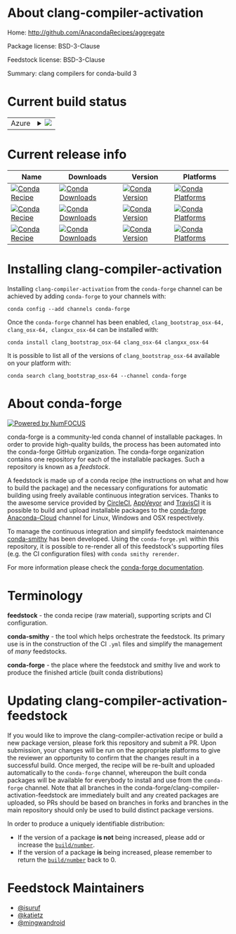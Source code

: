 About clang-compiler-activation
===============================

Home: http://github.com/AnacondaRecipes/aggregate

Package license: BSD-3-Clause

Feedstock license: BSD-3-Clause

Summary: clang compilers for conda-build 3



Current build status
====================


<table>
    
  <tr>
    <td>Azure</td>
    <td>
      <details>
        <summary>
          <a href="https://dev.azure.com/conda-forge/feedstock-builds/_build/latest?definitionId=7470&branchName=master">
            <img src="https://dev.azure.com/conda-forge/feedstock-builds/_apis/build/status/clang-compiler-activation-feedstock?branchName=master">
          </a>
        </summary>
        <table>
          <thead><tr><th>Variant</th><th>Status</th></tr></thead>
          <tbody><tr>
              <td>linux_64_target_platformlinux-64</td>
              <td>
                <a href="https://dev.azure.com/conda-forge/feedstock-builds/_build/latest?definitionId=7470&branchName=master">
                  <img src="https://dev.azure.com/conda-forge/feedstock-builds/_apis/build/status/clang-compiler-activation-feedstock?branchName=master&jobName=linux&configuration=linux_64_target_platformlinux-64" alt="variant">
                </a>
              </td>
            </tr><tr>
              <td>osx_64</td>
              <td>
                <a href="https://dev.azure.com/conda-forge/feedstock-builds/_build/latest?definitionId=7470&branchName=master">
                  <img src="https://dev.azure.com/conda-forge/feedstock-builds/_apis/build/status/clang-compiler-activation-feedstock?branchName=master&jobName=osx&configuration=osx_64_" alt="variant">
                </a>
              </td>
            </tr>
          </tbody>
        </table>
      </details>
    </td>
  </tr>
</table>

Current release info
====================

| Name | Downloads | Version | Platforms |
| --- | --- | --- | --- |
| [![Conda Recipe](https://img.shields.io/badge/recipe-clang_bootstrap_osx--64-green.svg)](https://anaconda.org/conda-forge/clang_bootstrap_osx-64) | [![Conda Downloads](https://img.shields.io/conda/dn/conda-forge/clang_bootstrap_osx-64.svg)](https://anaconda.org/conda-forge/clang_bootstrap_osx-64) | [![Conda Version](https://img.shields.io/conda/vn/conda-forge/clang_bootstrap_osx-64.svg)](https://anaconda.org/conda-forge/clang_bootstrap_osx-64) | [![Conda Platforms](https://img.shields.io/conda/pn/conda-forge/clang_bootstrap_osx-64.svg)](https://anaconda.org/conda-forge/clang_bootstrap_osx-64) |
| [![Conda Recipe](https://img.shields.io/badge/recipe-clang_osx--64-green.svg)](https://anaconda.org/conda-forge/clang_osx-64) | [![Conda Downloads](https://img.shields.io/conda/dn/conda-forge/clang_osx-64.svg)](https://anaconda.org/conda-forge/clang_osx-64) | [![Conda Version](https://img.shields.io/conda/vn/conda-forge/clang_osx-64.svg)](https://anaconda.org/conda-forge/clang_osx-64) | [![Conda Platforms](https://img.shields.io/conda/pn/conda-forge/clang_osx-64.svg)](https://anaconda.org/conda-forge/clang_osx-64) |
| [![Conda Recipe](https://img.shields.io/badge/recipe-clangxx_osx--64-green.svg)](https://anaconda.org/conda-forge/clangxx_osx-64) | [![Conda Downloads](https://img.shields.io/conda/dn/conda-forge/clangxx_osx-64.svg)](https://anaconda.org/conda-forge/clangxx_osx-64) | [![Conda Version](https://img.shields.io/conda/vn/conda-forge/clangxx_osx-64.svg)](https://anaconda.org/conda-forge/clangxx_osx-64) | [![Conda Platforms](https://img.shields.io/conda/pn/conda-forge/clangxx_osx-64.svg)](https://anaconda.org/conda-forge/clangxx_osx-64) |

Installing clang-compiler-activation
====================================

Installing `clang-compiler-activation` from the `conda-forge` channel can be achieved by adding `conda-forge` to your channels with:

```
conda config --add channels conda-forge
```

Once the `conda-forge` channel has been enabled, `clang_bootstrap_osx-64, clang_osx-64, clangxx_osx-64` can be installed with:

```
conda install clang_bootstrap_osx-64 clang_osx-64 clangxx_osx-64
```

It is possible to list all of the versions of `clang_bootstrap_osx-64` available on your platform with:

```
conda search clang_bootstrap_osx-64 --channel conda-forge
```


About conda-forge
=================

[![Powered by NumFOCUS](https://img.shields.io/badge/powered%20by-NumFOCUS-orange.svg?style=flat&colorA=E1523D&colorB=007D8A)](http://numfocus.org)

conda-forge is a community-led conda channel of installable packages.
In order to provide high-quality builds, the process has been automated into the
conda-forge GitHub organization. The conda-forge organization contains one repository
for each of the installable packages. Such a repository is known as a *feedstock*.

A feedstock is made up of a conda recipe (the instructions on what and how to build
the package) and the necessary configurations for automatic building using freely
available continuous integration services. Thanks to the awesome service provided by
[CircleCI](https://circleci.com/), [AppVeyor](https://www.appveyor.com/)
and [TravisCI](https://travis-ci.com/) it is possible to build and upload installable
packages to the [conda-forge](https://anaconda.org/conda-forge)
[Anaconda-Cloud](https://anaconda.org/) channel for Linux, Windows and OSX respectively.

To manage the continuous integration and simplify feedstock maintenance
[conda-smithy](https://github.com/conda-forge/conda-smithy) has been developed.
Using the ``conda-forge.yml`` within this repository, it is possible to re-render all of
this feedstock's supporting files (e.g. the CI configuration files) with ``conda smithy rerender``.

For more information please check the [conda-forge documentation](https://conda-forge.org/docs/).

Terminology
===========

**feedstock** - the conda recipe (raw material), supporting scripts and CI configuration.

**conda-smithy** - the tool which helps orchestrate the feedstock.
                   Its primary use is in the construction of the CI ``.yml`` files
                   and simplify the management of *many* feedstocks.

**conda-forge** - the place where the feedstock and smithy live and work to
                  produce the finished article (built conda distributions)


Updating clang-compiler-activation-feedstock
============================================

If you would like to improve the clang-compiler-activation recipe or build a new
package version, please fork this repository and submit a PR. Upon submission,
your changes will be run on the appropriate platforms to give the reviewer an
opportunity to confirm that the changes result in a successful build. Once
merged, the recipe will be re-built and uploaded automatically to the
`conda-forge` channel, whereupon the built conda packages will be available for
everybody to install and use from the `conda-forge` channel.
Note that all branches in the conda-forge/clang-compiler-activation-feedstock are
immediately built and any created packages are uploaded, so PRs should be based
on branches in forks and branches in the main repository should only be used to
build distinct package versions.

In order to produce a uniquely identifiable distribution:
 * If the version of a package **is not** being increased, please add or increase
   the [``build/number``](https://conda.io/docs/user-guide/tasks/build-packages/define-metadata.html#build-number-and-string).
 * If the version of a package **is** being increased, please remember to return
   the [``build/number``](https://conda.io/docs/user-guide/tasks/build-packages/define-metadata.html#build-number-and-string)
   back to 0.

Feedstock Maintainers
=====================

* [@isuruf](https://github.com/isuruf/)
* [@katietz](https://github.com/katietz/)
* [@mingwandroid](https://github.com/mingwandroid/)

